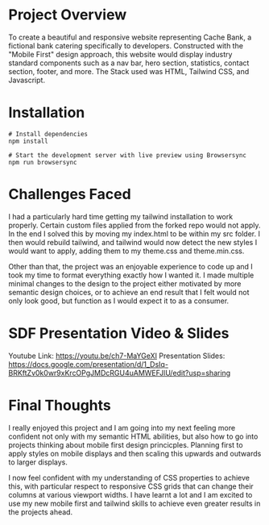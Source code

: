 # Project Overview
To create a beautiful and responsive website representing Cache Bank, a fictional bank catering specifically to developers.
Constructed with the "Mobile First" design approach, this website would display industry standard components such as a nav bar, 
hero section, statistics, contact section, footer, and more. The Stack used was HTML, Tailwind CSS, and Javascript. 

# Installation

```
# Install dependencies
npm install

# Start the development server with live preview using Browsersync
npm run browsersync

```

# Challenges Faced 
I had a particularly hard time getting my tailwind installation to work properly. Certain custom files applied from the forked repo would not apply. 
In the end I solved this by moving my index.html to be within my src folder. I then would rebuild tailwind, and tailwind would now detect the 
new styles I would want to apply, adding them to my theme.css and theme.min.css.

Other than that, the project was an enjoyable experience to code up and I took my time to format everything exactly how I wanted it. 
I made multiple minimal changes to the design to the project either motivated by more semantic design choices, or to achieve an end result that I felt
would not only look good, but function as I would expect it to as a consumer.

# SDF Presentation Video & Slides
Youtube Link: https://youtu.be/ch7-MaYGeXI
Presentation Slides: https://docs.google.com/presentation/d/1_DsIq-BRKftZv0k0wr9xKrcOPgJMDcRGU4uAMWEFJlU/edit?usp=sharing

# Final Thoughts
I really enjoyed this project and I am going into my next feeling more confident not only with my semantic HTML abilities, but also how to 
go into projects thinking about mobile first design princicples. Planning first to apply styles on mobile displays and then scaling this upwards
and outwards to larger displays. 

I now feel confident with my understanding of CSS properties to achieve this, with particular respect to responsive
CSS grids that can change their columns at various viewport widths. I have learnt a lot and I am excited to use my new mobile first and tailwind skills
to achieve even greater results in the projects ahead.
